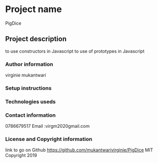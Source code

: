 # Project name
PigDice

## Project description
to use  constructors in Javascript
to use of prototypes in Javascript

### Author information
virginie mukantwari

###  Setup instructions

 
### Technologies useds

### Contact information
 0786679517 
 Email :virgm2020gmail.com

### License and Copyright information
link to go on Github https://github.com/mukantwarivirginie/PigDice
MIT Copyright 2019
 